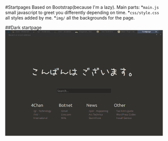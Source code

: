 #Startpages
Based on Bootstrap(because I'm a lazy). 
Main parts:
*```main.js``` small javascript to greet you differently depending on time.
*```css/style.css``` all styles added by me.
*```img/``` all the backgrounds for the page.

##Dark startpage
![alt tag](https://raw.githubusercontent.com/UltraNyan/rice/master/Screenshots/firefox-dark.png)

